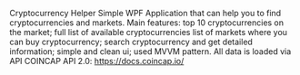 Cryptocurrency Helper
Simple WPF Application that can help you to find cryptocurrencies and markets.
Main features:
top 10 cryptocurrencies on the market;
full list of available cryptocurrencies
list of markets where you can buy cryptocurrency;
search cryptocurrency and get detailed information;
simple and clean ui;
used MVVM pattern.
All data is loaded via API COINCAP API 2.0: https://docs.coincap.io/
